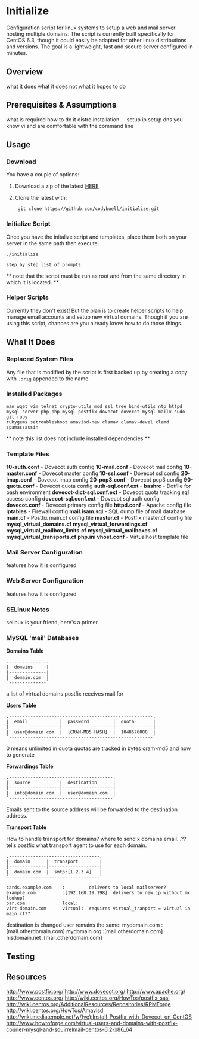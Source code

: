 Initialize
==========

Configuration script for linux systems to setup a web and mail server hosting
multiple domains.  The script is currently built specifically for CentOS 6.3,
though it could easily be adapted for other linux distributions and versions.
The goal is a lightweight, fast and secure server configured in minutes.

Overview
--------

  what it does
  what it does not
  what it hopes to do

Prerequisites & Assumptions
---------------------------

what is required
  how to do it
distro installation
  ...
setup ip
setup dns
you know vi and are comfortable with the command line

Usage
-----

### Download

You have a couple of options:

1. Download a zip of the latest [HERE](https://github.com/codybuell/initialize/zipball/master)

2. Clone the latest with:

        git clone https://github.com/codybuell/initialize.git

### Initialize Script

Once you have the initalize script and templates, place them both on your server
in the same path then execute.

    ./initialize

    step by step list of prompts

** note that the script must be run as root and from the same directory in which
it is located. **

### Helper Scripts

Currently they don't exist!  But the plan is to create helper scripts to help
manage email accounts and setup new virtual domains.  Though if you are using
this script, chances are you already know how to do those things.

What It Does
------------

### Replaced System Files

Any file that is modified by the script is first backed up by creating a copy
with `.orig` appended to the name.

### Installed Packages

    man wget vim telnet crypto-utils mod_ssl tree bind-utils ntp httpd
    mysql-server php php-mysql postfix dovecot dovecot-mysql mailx sudo git ruby
    rubygems setroubleshoot amavisd-new clamav clamav-devel clamd spamassassin

** note this list does not include installed dependencies **

### Template Files

__10-auth.conf__                    - Dovecot auth config
__10-mail.conf__                    - Dovecot mail config
__10-master.conf__                  - Dovecot master config
__10-ssl.conf__                     - Dovecot ssl config
__20-imap.conf__                    - Dovecot imap config
__20-pop3.conf__                    - Dovecot pop3 config
__90-quota.conf__                   - Dovecot quota config
__auth-sql.conf.ext__               - 
__bashrc__                          - Dotfile for bash environment
__dovecot-dict-sql.conf.ext__       - Dovecot quota tracking sql access config
__dovecot-sql.conf.ext__            - Dovecot sql auth config
__dovecot.conf__                    - Dovecot primary config file
__httpd.conf__                      - Apache config file
__iptables__                        - Firewall config
__mail.isam.sql__                   - SQL dump file of mail database
__main.cf__                         - Postfix main.cf config file
__master.cf__                       - Postfix master.cf config file
__mysql_virtual_domains.cf__
__mysql_virtual_forwardings.cf__
__mysql_virtual_mailbox_limits.cf__
__mysql_virtual_mailboxes.cf__
__mysql_virtual_transports.cf__
__php.ini__
__vhost.conf__                      - Virtualhost template file

### Mail Server Configuration
 features
 how it is configured

### Web Server Configuration
 features
 how it is configured

### SELinux Notes
 selinux is your friend, here's a primer

### MySQL 'mail' Databases

__Domains Table__

    .--------------.
    |  domains     |
    |--------------|
    |  domain.com  |
    `--------------`

a list of virtual domains postfix receives mail for

__Users Table__

    .------------------------------------------------------.
    |  email            |  password         |  quota       |
    |-------------------|-------------------|--------------|
    |  user@domain.com  |  [CRAM-MD5 HASH]  |  1048576000  |
    `------------------------------------------------------`

  0 means unlimited in quota
  quotas are tracked in bytes
  cram-md5 and how to generate

__Forwardings Table__

    .---------------------------------------.
    |  source           |  destination      |
    |-------------------|-------------------|
    |  info@domain.com  |  user@domain.com  |
    `---------------------------------------`

Emails sent to the source address will be forwarded to the destination address.

__Transport Table__

How to handle transport for domains? where to send x domains email...??  tells
postfix what transport agent to use for each domain.

    .----------------------------------.
    |  domain      |  transport        |
    |--------------|-------------------|
    |  domain.com  |  smtp:[1.2.3.4]   |
    `----------------------------------`

    cards.example.com    :         delivers to local mailserver?
    example.com          :[192.168.19.198]  delivers to new ip without mx lookup?
    bar.com              local:
    virt-domain.com      virtual:  requires virtual_tranport = virtual in main.cf??
  destination is changed user remains the same:
    mydomain.com         :[mail.otherdomain.com]
    mydomain.org         :[mail.otherdomain.com]
    hisdomain.net        :[mail.otherdomain.com]


Testing
-------


Resources
---------

<http://www.postfix.org/>
<http://www.dovecot.org/>
<http://www.apache.org/>
<http://www.centos.org/>
<http://wiki.centos.org/HowTos/postfix_sasl>
<http://wiki.centos.org/AdditionalResources/Repositories/RPMForge>
<http://wiki.centos.org/HowTos/Amavisd>
<http://wiki.mediatemple.net/w/(ve):Install_Postfix_with_Dovecot_on_CentOS>
<http://www.howtoforge.com/virtual-users-and-domains-with-postfix-courier-mysql-and-squirrelmail-centos-6.2-x86_64>
